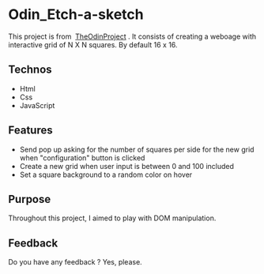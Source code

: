 # Odin_Etch-a-sketch
This project is from &nbsp;<a href="https://www.theodinproject.com/">TheOdinProject</a>&nbsp;. It consists of creating a weboage with interactive grid of N X N squares. By default 16 x 16.

## Technos
<ul>
  <li>Html</li>
  <li>Css</li>
  <li>JavaScript</li>
</ul>

## Features
<ul>
  <li>Send pop up asking for the number of squares per side for the new grid when "configuration" button is clicked</li>
  <li>Create a new grid when user input is between 0 and 100 included</li>
  <li>Set a square background to a random color on hover</li>
</ul>

## Purpose
Throughout this project, I aimed to play with DOM manipulation.

## Feedback
Do you have any feedback ? Yes, please.
